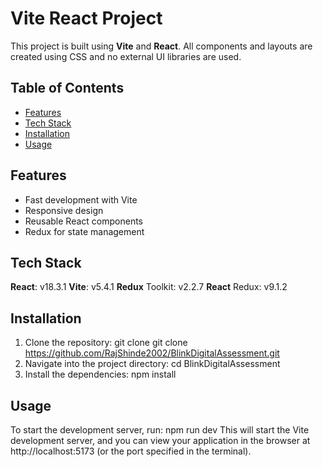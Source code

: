 # Vite React Project

This project is built using **Vite** and **React**. All components and layouts are created using CSS and no external UI libraries are used.

## Table of Contents
- [Features](#features)
- [Tech Stack](#tech-stack)
- [Installation](#installation)
- [Usage](#usage)

## Features
- Fast development with Vite
- Responsive design
- Reusable React components
- Redux for state management

## Tech Stack
**React**: v18.3.1
**Vite**: v5.4.1
**Redux** Toolkit: v2.2.7
**React** Redux: v9.1.2

## Installation

1. Clone the repository:
   git clone git clone https://github.com/RajShinde2002/BlinkDigitalAssessment.git
2. Navigate into the project directory:
   cd BlinkDigitalAssessment
3. Install the dependencies:
   npm install

## Usage
To start the development server, run:
npm run dev
This will start the Vite development server, and you can view your application in the browser at http://localhost:5173 (or the port specified in the terminal).
